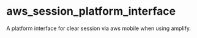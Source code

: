 # aws_session_platform_interface

A platform interface for clear session via aws mobile when using amplify.
